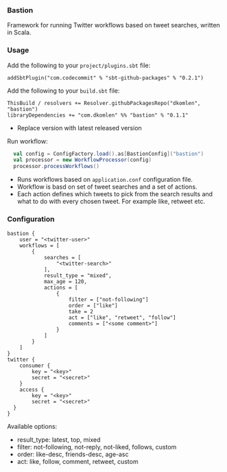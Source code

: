 ### Bastion

Framework for running Twitter workflows based on tweet searches, written
in Scala.  

### Usage

Add the following to your `project/plugins.sbt` file:
```
addSbtPlugin("com.codecommit" % "sbt-github-packages" % "0.2.1")
```

Add the following to your `build.sbt` file:
```
ThisBuild / resolvers += Resolver.githubPackagesRepo("dkomlen", "bastion")
libraryDependencies += "com.dkomlen" %% "bastion" % "0.1.1"
```
 - Replace version with latest released version

Run workflow:
```scala
  val config = ConfigFactory.load().as[BastionConfig]("bastion")
  val processor = new WorkflowProcessor(config)
  processor.processWorkflows()
```
 - Runs workflows based on `application.conf` configuration file.
 - Workflow is basd on set of tweet searches and a set of actions.
 - Each action defines which tweets to pick from the search results and
   what to do with every chosen tweet. For example like, retweet etc. 

### Configuration

```
bastion {
    user = "<twitter-user>"
    workflows = [
        {
            searches = [
                "<twitter-search>"
            ],
            result_type = "mixed",
            max_age = 120,
            actions = [
                {
                    filter = ["not-following"]
                    order = ["like"]
                    take = 2
                    act = ["like", "retweet", "follow"]
                    comments = ["<some comment>"]
                }
            ]
        }
    ]
}
twitter {
    consumer {
        key = "<key>"
        secret = "<secret>"
    }
    access {
        key = "<key>"
        secret = "<secret>"
  }
}
```
Available options:
 - result_type: latest, top, mixed
 - filter: not-following, not-reply, not-liked, follows, custom
 - order: like-desc, friends-desc, age-asc
 - act: like, follow, comment, retweet, custom

